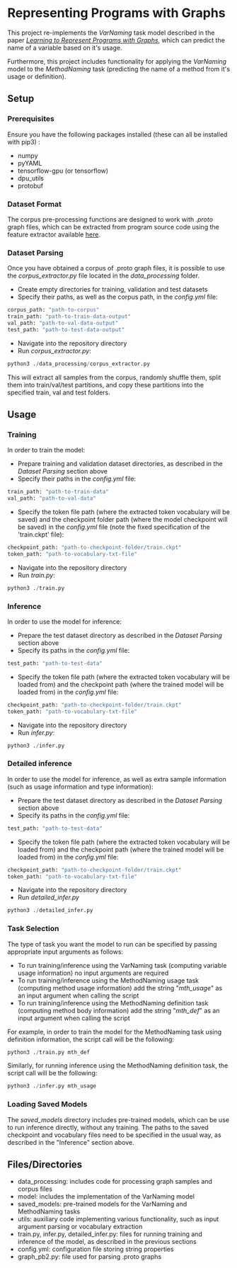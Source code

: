 # Representing Programs with Graphs

This project re-implements the _VarNaming_ task model described in the  paper 
[_Learning to Represent Programs with Graphs_](https://ml4code.github.io/publications/allamanis2018learning/), 
which can predict the name of a variable based on it's usage.

Furthermore, this project includes functionality for applying the _VarNaming_ model to the _MethodNaming_ task 
(predicting the name of a method from it's usage or definition). 


## Setup 
### Prerequisites

Ensure you have the following packages installed 
(these can all be installed with pip3) :

- numpy
- pyYAML
- tensorflow-gpu (or tensorflow)
- dpu_utils
- protobuf


### Dataset Format

The corpus pre-processing functions are designed to work with _.proto_ 
graph files, which can be extracted from program source code using the feature
extractor available [here](https://github.com/acr31/features-javac).




### Dataset Parsing

Once you have obtained a corpus of .proto graph files, it is possible
to use the _corpus_extractor.py_ file located in the _data_processing_ folder.

- Create empty directories for training, validation and test datasets
- Specify their paths, as well as the corpus path, in the
_config.yml_ file:
```python
corpus_path: "path-to-corpus"
train_path: "path-to-train-data-output"
val_path: "path-to-val-data-output"
test_path: "path-to-test-data-output"
```
- Navigate into the repository directory
- Run _corpus_extractor.py_:

```python
python3 ./data_processing/corpus_extractor.py
```

This will extract all samples from the corpus, randomly shuffle them,
split them into train/val/test partitions, and copy these partitions into the specified
train, val and test folders.



## Usage

### Training 

In order to train the model:

- Prepare training and validation dataset directories, 
as described in the _Dataset Parsing_ section above
- Specify their paths in the _config.yml_ file:
```python
train_path: "path-to-train-data"
val_path: "path-to-val-data"
```
- Specify the token file path 
(where the extracted token vocabulary will be saved)
and the checkpoint folder path (where the model checkpoint will be saved) in the _config.yml_ file 
(note the fixed specification of the 'train.ckpt' file):
```python
checkpoint_path: "path-to-checkpoint-folder/train.ckpt"
token_path: "path-to-vocabulary-txt-file"
```
- Navigate into the repository directory
- Run _train.py_:

```python
python3 ./train.py
```


### Inference

In order to use the model for inference:

- Prepare the test dataset directory
as described in the _Dataset Parsing_ section above
- Specify its paths in the _config.yml_ file:
```python
test_path: "path-to-test-data"
```
- Specify the token file path 
(where the extracted token vocabulary will be loaded from)
and the checkpoint path (where the trained model will be loaded from) in the _config.yml_ file:
```python
checkpoint_path: "path-to-checkpoint-folder/train.ckpt"
token_path: "path-to-vocabulary-txt-file"
```
- Navigate into the repository directory
- Run _infer.py_:

```python
python3 ./infer.py
```


### Detailed inference

In order to use the model for inference, as well as extra sample information
(such as usage information and type information):

- Prepare the test dataset directory
as described in the _Dataset Parsing_ section above
- Specify its paths in the _config.yml_ file:
```python
test_path: "path-to-test-data"
```
- Specify the token file path 
(where the extracted token vocabulary will be loaded from)
and the checkpoint path (where the trained model will be loaded from) in the _config.yml_ file:
```python
checkpoint_path: "path-to-checkpoint-folder/train.ckpt"
token_path: "path-to-vocabulary-txt-file"
```
- Navigate into the repository directory
- Run _detailed_infer.py_

```python
python3 ./detailed_infer.py
```



### Task Selection
The type of task you want the model to run can be specified by passing 
appropriate input arguments as follows:

- To run training/inference using the VarNaming task (computing variable usage information)
no input arguments are required
- To run training/inference using the MethodNaming usage task (computing method usage information)
add the string "_mth_usage_" as an input argument when calling the script
- To run training/inference using the MethodNaming definition task (computing method body information)
add the string "_mth_def_" as an input argument when calling the script

For example, in order to train the model for the MethodNaming task using 
definition information, the script call will be the following:

```python
python3 ./train.py mth_def
```

Similarly, for running inference using the MethodNaming definition task,
the script call will be the following:
```python
python3 ./infer.py mth_usage
```

### Loading Saved Models

The _saved_models_ directory includes pre-trained models, which can
be use to run inference directly, without any training. 
The paths to the saved checkpoint and vocabulary files need to be specified
in the usual way, as described in the "Inference" section above.





## Files/Directories

- data_processing: includes code for processing graph samples and corpus files
- model: includes the implementation of the VarNaming model
- saved_models: pre-trained models for the VarNaming and MethodNaming tasks
- utils: auxiliary code implementing various functionality, such as input 
argument parsing or vocabulary extraction
- train.py, infer.py, detailed_infer.py: files for running training and inference
of the model, as described in the previous sections
- config.yml: configuration file storing string properties
- graph_pb2.py: file used for parsing .proto graphs
